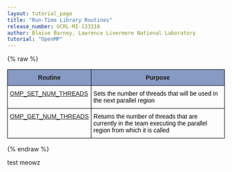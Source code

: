 ```yaml
---
layout: tutorial_page
title: "Run-Time Library Routines"
release_number: UCRL-MI-133316
author: Blaise Barney, Lawrence Livermore National Laboratory
tutorial: "OpenMP"
---
```


{% raw %}
<style type="text/css">
.tg  {border-collapse:collapse;border-spacing:0;}
.tg td{border-color:black;border-style:solid;border-width:1px;font-family:Arial, sans-serif;font-size:14px;
  overflow:hidden;padding:10px 5px;word-break:normal;}
.tg th{border-color:black;border-style:solid;border-width:1px;font-family:Arial, sans-serif;font-size:14px;
  font-weight:normal;overflow:hidden;padding:10px 5px;word-break:normal;}
.tg .tg-napt{background-color:#869AC3;font-weight:bold;text-align:center;vertical-align:top}
.tg .tg-0lax{text-align:left;vertical-align:top}
</style>
<table class="tg">
<thead>
  <tr>
    <th class="tg-napt">Routine</th>
    <th class="tg-napt">Purpose</th>
  </tr>
</thead>
<tbody>
  <tr>
    <td class="tg-0lax"><a href="https://hpc-tutorials.llnl.gov/openmp/omp_set_num_threads/">OMP_SET_NUM_THREADS</a></td>
    <td class="tg-0lax"><span style="font-weight:normal;font-style:normal;color:#000">Sets the number of threads that will be used in the next parallel region</span></td>
  </tr>
  <tr>
    <td class="tg-0lax"><a href="https://hpc-tutorials.llnl.gov/openmp/omp_get_num_threads/" target="_blank" rel="noopener noreferrer">OMP_GET_NUM_THREADS</a></td>
    <td class="tg-0lax"><span style="font-weight:normal;font-style:normal;color:#000">Returns the number of threads that are currently in the team executing the parallel region from which it is called</span></td>
  </tr>
</tbody>
</table>
{% endraw %}

test meowz
